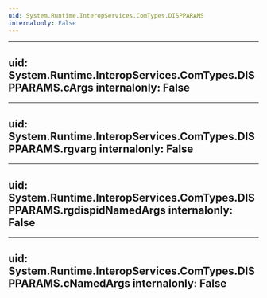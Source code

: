 ```yaml
---
uid: System.Runtime.InteropServices.ComTypes.DISPPARAMS
internalonly: False
---
```


---
uid: System.Runtime.InteropServices.ComTypes.DISPPARAMS.cArgs
internalonly: False
---

---
uid: System.Runtime.InteropServices.ComTypes.DISPPARAMS.rgvarg
internalonly: False
---

---
uid: System.Runtime.InteropServices.ComTypes.DISPPARAMS.rgdispidNamedArgs
internalonly: False
---

---
uid: System.Runtime.InteropServices.ComTypes.DISPPARAMS.cNamedArgs
internalonly: False
---
